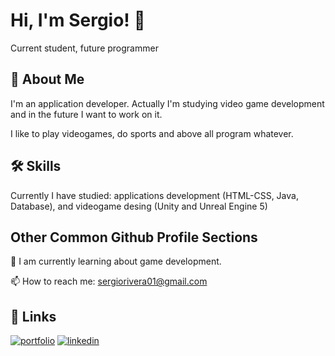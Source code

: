 
# Hi, I'm Sergio! 👋

Current student, future programmer



## 🚀 About Me
I'm an application developer. Actually I'm studying video game development and in the future I want to work on it.

I like to play videogames, do sports and above all program whatever.


## 🛠 Skills
Currently I have studied: applications development (HTML-CSS, Java, Database), and videogame desing (Unity and Unreal Engine 5)


## Other Common Github Profile Sections

🧠 I am currently learning about game development.

📫 How to reach me: sergiorivera01@gmail.com


## 🔗 Links
[![portfolio](https://img.shields.io/badge/my_portfolio-000?style=for-the-badge&logo=ko-fi&logoColor=white)](https://sergiorivera01.github.io/Portfolio/)
[![linkedin](https://img.shields.io/badge/linkedin-0A66C2?style=for-the-badge&logo=linkedin&logoColor=white)](https://www.linkedin.com/in/sergio-rivera-anguita/)


